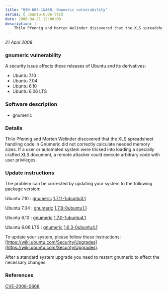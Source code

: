 ```yaml
---
title: "USN-604-1&#58; Gnumeric vulnerability"
series: [ ubuntu-6.06-lts]
date: 2008-04-21 12:00:00
description: |
    Thilo Pfennig and Morten Welinder discovered that the XLS spreadsheet handling code in Gnumeric did not correctly calculate needed memory sizes. If a user or automated system were tricked into loading a specially crafted XLS document, a remote attacker could execute arbitrary code with user privileges. 
--- 
```

 
 

*21 April 2008*

### gnumeric vulnerability

A security issue affects these releases of Ubuntu and its derivatives:

* Ubuntu 7.10
* Ubuntu 7.04
* Ubuntu 6.10
* Ubuntu 6.06 LTS

### Software description

* gnumeric 

### Details

Thilo Pfennig and Morten Welinder discovered that the XLS spreadsheet handling code in Gnumeric did not correctly calculate needed memory sizes. If a user or automated system were tricked into loading a specially crafted XLS document, a remote attacker could execute arbitrary code with user privileges. 

### Update instructions

The problem can be corrected by updating your system to the following package version:

Ubuntu 7.10
 : [gnumeric](https://launchpad.net/ubuntu/+source/gnumeric) <span> [1.7.11-1ubuntu3.1](https://launchpad.net/ubuntu/+source/gnumeric/1.7.11-1ubuntu3.1) </span> 

Ubuntu 7.04
 : [gnumeric](https://launchpad.net/ubuntu/+source/gnumeric) <span> [1.7.8-0ubuntu1.1](https://launchpad.net/ubuntu/+source/gnumeric/1.7.8-0ubuntu1.1) </span> 

Ubuntu 6.10
 : [gnumeric](https://launchpad.net/ubuntu/+source/gnumeric) <span> [1.7.0-1ubuntu4.1](https://launchpad.net/ubuntu/+source/gnumeric/1.7.0-1ubuntu4.1) </span> 

Ubuntu 6.06 LTS
 : [gnumeric](https://launchpad.net/ubuntu/+source/gnumeric) <span> [1.6.3-0ubuntu4.1](https://launchpad.net/ubuntu/+source/gnumeric/1.6.3-0ubuntu4.1) </span> 

To update your system, please follow these instructions: [https://wiki.ubuntu.com/Security/Upgrades](https://wiki.ubuntu.com/Security/Upgrades).

After a standard system upgrade you need to restart gnumeric to effect the necessary changes. 

### References

 
 [CVE-2008-0668](http://people.ubuntu.com/~ubuntu-security/cve/CVE-2008-0668)
 

